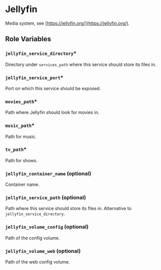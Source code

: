 # Jellyfin

Media system, see [https://jellyfin.org/](https://jellyfin.org/).

## Role Variables

### `jellyfin_service_directory`*
Directory under `services_path` where this service should store its files in.

### `jellyfin_service_port`*
Port on which this service should be exposed.

### `movies_path`*
Path where Jellyfin should look for movies in.

### `music_path`*
Path for music.

### `tv_path`*
Path for shows.

### `jellyfin_container_name` (optional)
Container name.

### `jellyfin_service_path` (optional)
Path where this service should store its files in. Alternative to `jellyfin_service_directory`.

### `jellyfin_volume_config` (optional)
Path of the config volume.

### `jellyfin_volume_web` (optional)
Path of the web config volume.